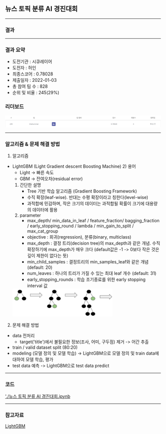 ## 뉴스 토픽 분류 AI 경진대회

------------

### 결과

----------------

### 결과 요약

* 도전기관 : 시큐레이어
* 도전자 : 허인
* 최종스코어 : 0.78028
* 제출일자 : 2022-01-03
* 총 참여 팀 수 : 828
* 순위 및 비율 :  245(29%)

### 리더보드

![결과](screenshot/scoreNews.png)

----------

### 알고리즘 & 문제 해결 방법

1. 알고리즘
* LightGBM (Light Gradient descent Boosting Machine)
  2) 용어
     - Light -> 빠른 속도 
     - GBM -> 잔여오차(residual error)
  1) 간단한 설명
     - Tree 기반 학습 알고리즘 (Gradient Boosting Framework)
     - 수직 확장(leaf-wise). 반대는 수평 확장이라고 칭한다(level-wise)
     - 과적합에 민감하며, 작은 크기의 데이터는 과적합될 확률이 크기에 대용량의 데이터에 활용
  3) parameter
     - max_depth/ min_data_in_leaf / feature_fraction/ bagging_fraction / early_stopping_round / lambda / min_gain_to_split / max_cat_group
     - objective : 회귀(regression), 분류(binary, multiclass)
     - max_depth : 결정 트리(decision tree)의 max_depth과 같은 개념. 수직 확장하기에 max_depth가 매우 크다 (default값은 -1 -> 0보다 작은 것은 깊이 제한이 없다는 뜻)
     - min_child_samples : 결정트리의 min_samples_leaf와 같은 개념 (default: 20)
     - num_leaves : 하나의 트리가 가질 수 있는 최대 leaf 개수 (default: 31)
     - early_stopping_rounds : 학습 조기종료를 위한 early stopping interval 값<br>
  <img src="screenshot/lgbm.jpg" alt="model" style="zoom: 40%;" />
  
 
 2. 문제 해결 방법
 * data 전처리
   * target('title')에서 불필요한 정보(조사, 어미, 구두점) 제거 -> 어간 추출
 * train / valid dataset split (80:20)
 * modeling (모델 정의 및 모델 학습) -> LightGBM으로 모델 정의 및 train data에 대하여 모델 학습, 평가
 * test data 예측 -> LightGBM으로 test data predict

-----------

### 코드

['./뉴스 토픽 분류 AI 경진대회.ipynb](https://github.com/gjdls01/AutoAPE-challenge3/blob/main/dacon/%EB%89%B4%EC%8A%A4%20%ED%86%A0%ED%94%BD%20%EB%B6%84%EB%A5%98%20AI%20%EA%B2%BD%EC%A7%84%EB%8C%80%ED%9A%8C/%EB%89%B4%EC%8A%A4%20%ED%86%A0%ED%94%BD%20%EB%B6%84%EB%A5%98%20AI%20%EA%B2%BD%EC%A7%84%EB%8C%80%ED%9A%8C.ipynb)

-----------

### 참고자료

[LightGBM](https://lightgbm.readthedocs.io/en/latest/)
